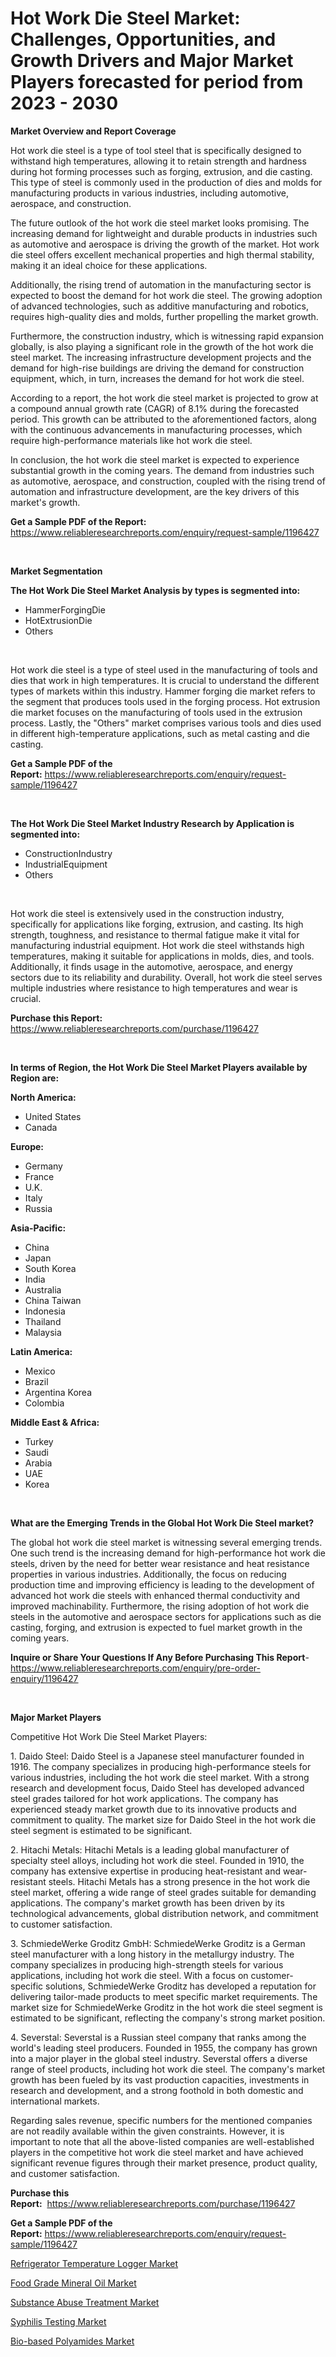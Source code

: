 <p><h1>Hot Work Die Steel Market: Challenges, Opportunities, and Growth Drivers and Major Market Players forecasted for period from 2023 - 2030</h1></p><p><strong>Market Overview and Report Coverage</strong></p>
<p><p>Hot work die steel is a type of tool steel that is specifically designed to withstand high temperatures, allowing it to retain strength and hardness during hot forming processes such as forging, extrusion, and die casting. This type of steel is commonly used in the production of dies and molds for manufacturing products in various industries, including automotive, aerospace, and construction.</p><p>The future outlook of the hot work die steel market looks promising. The increasing demand for lightweight and durable products in industries such as automotive and aerospace is driving the growth of the market. Hot work die steel offers excellent mechanical properties and high thermal stability, making it an ideal choice for these applications.</p><p>Additionally, the rising trend of automation in the manufacturing sector is expected to boost the demand for hot work die steel. The growing adoption of advanced technologies, such as additive manufacturing and robotics, requires high-quality dies and molds, further propelling the market growth.</p><p>Furthermore, the construction industry, which is witnessing rapid expansion globally, is also playing a significant role in the growth of the hot work die steel market. The increasing infrastructure development projects and the demand for high-rise buildings are driving the demand for construction equipment, which, in turn, increases the demand for hot work die steel.</p><p>According to a report, the hot work die steel market is projected to grow at a compound annual growth rate (CAGR) of 8.1% during the forecasted period. This growth can be attributed to the aforementioned factors, along with the continuous advancements in manufacturing processes, which require high-performance materials like hot work die steel.</p><p>In conclusion, the hot work die steel market is expected to experience substantial growth in the coming years. The demand from industries such as automotive, aerospace, and construction, coupled with the rising trend of automation and infrastructure development, are the key drivers of this market's growth.</p></p>
<p><strong>Get a Sample PDF of the Report:</strong> <a href="https://www.reliableresearchreports.com/enquiry/request-sample/1196427">https://www.reliableresearchreports.com/enquiry/request-sample/1196427</a></p>
<p>&nbsp;</p>
<p><strong>Market Segmentation</strong></p>
<p><strong>The Hot Work Die Steel Market Analysis by types is segmented into:</strong></p>
<p><ul><li>HammerForgingDie</li><li>HotExtrusionDie</li><li>Others</li></ul></p>
<p>&nbsp;</p>
<p><p>Hot work die steel is a type of steel used in the manufacturing of tools and dies that work in high temperatures. It is crucial to understand the different types of markets within this industry. Hammer forging die market refers to the segment that produces tools used in the forging process. Hot extrusion die market focuses on the manufacturing of tools used in the extrusion process. Lastly, the "Others" market comprises various tools and dies used in different high-temperature applications, such as metal casting and die casting.</p></p>
<p><strong>Get a Sample PDF of the Report:</strong>&nbsp;<a href="https://www.reliableresearchreports.com/enquiry/request-sample/1196427">https://www.reliableresearchreports.com/enquiry/request-sample/1196427</a></p>
<p>&nbsp;</p>
<p><strong>The Hot Work Die Steel Market Industry Research by Application is segmented into:</strong></p>
<p><ul><li>ConstructionIndustry</li><li>IndustrialEquipment</li><li>Others</li></ul></p>
<p>&nbsp;</p>
<p><p>Hot work die steel is extensively used in the construction industry, specifically for applications like forging, extrusion, and casting. Its high strength, toughness, and resistance to thermal fatigue make it vital for manufacturing industrial equipment. Hot work die steel withstands high temperatures, making it suitable for applications in molds, dies, and tools. Additionally, it finds usage in the automotive, aerospace, and energy sectors due to its reliability and durability. Overall, hot work die steel serves multiple industries where resistance to high temperatures and wear is crucial.</p></p>
<p><strong>Purchase this Report:</strong>&nbsp; <a href="https://www.reliableresearchreports.com/purchase/1196427">https://www.reliableresearchreports.com/purchase/1196427</a></p>
<p>&nbsp;</p>
<p><strong>In terms of Region, the Hot Work Die Steel Market Players available by Region are:</strong></p>
<p>
    <p> <strong> North America: </strong>
        <ul>
            <li>United States</li>
            <li>Canada</li>
        </ul>
        </p> 
    <p> <strong> Europe: </strong>
        <ul>
            <li>Germany</li>
            <li>France</li>
            <li>U.K.</li>
            <li>Italy</li>
            <li>Russia</li>
        </ul>
        </p> 
    <p> <strong> Asia-Pacific: </strong>
        <ul>
            <li>China</li>
            <li>Japan</li>
            <li>South Korea</li>
            <li>India</li>
            <li>Australia</li>
            <li>China Taiwan</li>
            <li>Indonesia</li>
            <li>Thailand</li>
            <li>Malaysia</li>
        </ul>
        </p> 
    <p> <strong> Latin America: </strong>
        <ul>
            <li>Mexico</li>
            <li>Brazil</li>
            <li>Argentina Korea</li>
            <li>Colombia</li>
        </ul>
        </p> 
    <p> <strong> Middle East & Africa: </strong>
        <ul>
            <li>Turkey</li>
            <li>Saudi</li>
            <li>Arabia</li>
            <li>UAE</li>
            <li>Korea</li>
        </ul>
    </p>
    </p>
<p>&nbsp;</p>
<p><strong>What are the Emerging Trends in the Global Hot Work Die Steel market?</strong></p>
<p><p>The global hot work die steel market is witnessing several emerging trends. One such trend is the increasing demand for high-performance hot work die steels, driven by the need for better wear resistance and heat resistance properties in various industries. Additionally, the focus on reducing production time and improving efficiency is leading to the development of advanced hot work die steels with enhanced thermal conductivity and improved machinability. Furthermore, the rising adoption of hot work die steels in the automotive and aerospace sectors for applications such as die casting, forging, and extrusion is expected to fuel market growth in the coming years.</p></p>
<p><strong>Inquire or Share Your Questions If Any Before Purchasing This Report</strong>- <a href="https://www.reliableresearchreports.com/enquiry/pre-order-enquiry/1196427">https://www.reliableresearchreports.com/enquiry/pre-order-enquiry/1196427</a></p>
<p>&nbsp;</p>
<p><strong>Major Market Players</strong></p>
<p><p>Competitive Hot Work Die Steel Market Players:</p><p>1. Daido Steel: Daido Steel is a Japanese steel manufacturer founded in 1916. The company specializes in producing high-performance steels for various industries, including the hot work die steel market. With a strong research and development focus, Daido Steel has developed advanced steel grades tailored for hot work applications. The company has experienced steady market growth due to its innovative products and commitment to quality. The market size for Daido Steel in the hot work die steel segment is estimated to be significant.</p><p>2. Hitachi Metals: Hitachi Metals is a leading global manufacturer of specialty steel alloys, including hot work die steel. Founded in 1910, the company has extensive expertise in producing heat-resistant and wear-resistant steels. Hitachi Metals has a strong presence in the hot work die steel market, offering a wide range of steel grades suitable for demanding applications. The company's market growth has been driven by its technological advancements, global distribution network, and commitment to customer satisfaction.</p><p>3. SchmiedeWerke Groditz GmbH: SchmiedeWerke Groditz is a German steel manufacturer with a long history in the metallurgy industry. The company specializes in producing high-strength steels for various applications, including hot work die steel. With a focus on customer-specific solutions, SchmiedeWerke Groditz has developed a reputation for delivering tailor-made products to meet specific market requirements. The market size for SchmiedeWerke Groditz in the hot work die steel segment is estimated to be significant, reflecting the company's strong market position.</p><p>4. Severstal: Severstal is a Russian steel company that ranks among the world's leading steel producers. Founded in 1955, the company has grown into a major player in the global steel industry. Severstal offers a diverse range of steel products, including hot work die steel. The company's market growth has been fueled by its vast production capacities, investments in research and development, and a strong foothold in both domestic and international markets.</p><p>Regarding sales revenue, specific numbers for the mentioned companies are not readily available within the given constraints. However, it is important to note that all the above-listed companies are well-established players in the competitive hot work die steel market and have achieved significant revenue figures through their market presence, product quality, and customer satisfaction.</p></p>
<p><strong>Purchase this Report:</strong>&nbsp;&nbsp;<a href="https://www.reliableresearchreports.com/purchase/1196427">https://www.reliableresearchreports.com/purchase/1196427</a></p>
<p></p>
<p><strong>Get a Sample PDF of the Report:</strong>&nbsp;<a href="https://www.reliableresearchreports.com/enquiry/request-sample/1196427">https://www.reliableresearchreports.com/enquiry/request-sample/1196427</a></p>
<p><p><a href="https://www.linkedin.com/pulse/refrigerator-temperature-logger-market-share-amp-new-trends-ig1se/">Refrigerator Temperature Logger Market</a></p><p><a href="https://github.com/scarol104/Market-Research-Report-List-1/blob/main/food-grade-mineral-oil-market.md">Food Grade Mineral Oil Market</a></p><p><a href="https://medium.com/@stand.tough.park/substance-abuse-treatment-market-size-cagr-trends-2024-2030-50c987600de2">Substance Abuse Treatment Market</a></p><p><a href="https://medium.com/@noise.asset.organ/syphilis-testing-market-size-cagr-trends-2024-2030-982869ccadc0">Syphilis Testing Market</a></p><p><a href="https://github.com/JameTravis/Market-Research-Report-List-1/blob/main/bio-based-polyamides-market.md">Bio-based Polyamides Market</a></p></p>